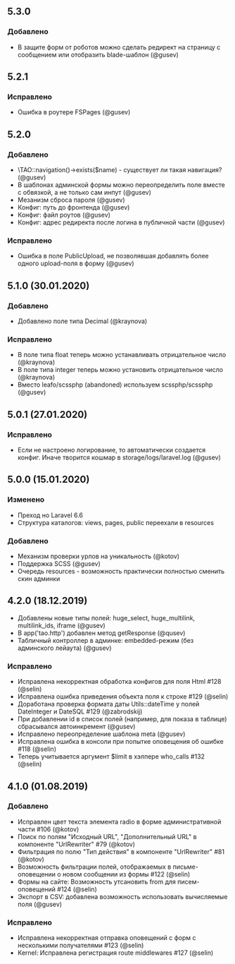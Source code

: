 ## 5.3.0

### Добавлено

- В защите форм от роботов можно сделать редирект на страницу с сообщением или отобразить blade-шаблон (@gusev)


## 5.2.1

### Исправлено

- Ошибка в роутере FSPages (@gusev)

## 5.2.0

### Добавлено

- \TAO::navigation()->exists($name) - существует ли такая навигация? (@gusev)
- В шаблонах админской формы можно переопределить поле вместе с обвязкой, а не только сам инпут (@gusev)
- Мезанизм сброса пароля (@gusev)
- Конфиг: путь до фронтенда (@gusev)
- Конфиг: файл роутов (@gusev)
- Конфиг: адрес редиректа после логина в публичной части (@gusev)

### Исправлено

- Ошибка в поле PublicUpload, не позволявшая добавлять более одного upload-поля в форму (@gusev)


## 5.1.0 (30.01.2020)

### Добавлено

- Добавлено поле типа Decimal (@kraynova)

### Исправлено

- В поле типа float теперь можно устанавливать отрицательное число (@kraynova)
- В поле типа integer теперь можно установить отрицательное число (@kraynova)
- Вместо leafo/scssphp (abandoned) используем scssphp/scssphp (@gusev)

## 5.0.1 (27.01.2020)

### Исправлено

- Если не настроено логирование, то автоматически создается конфиг. Иначе творится кошмар в storage/logs/laravel.log (@gusev)

## 5.0.0 (15.01.2020)

### Изменено

- Преход но Laravel 6.6
- Структура каталогов: views, pages, public переехали в resources

### Добавлено

- Механизм проверки урлов на уникальность (@kotov)
- Поддержка SCSS (@gusev)
- Очередь resources - возможность практически полностью сменить скин админки


## 4.2.0 (18.12.2019)

- Добавлены новые типы полей: huge_select, huge_multilink, multilink_ids, iframe (@gusev)
- В app('tao.http') добавлен метод getResponse (@qusev)
- Табличный контроллер в админке: embedded-режим (без админского лейаута) (@gusev)

### Исправлено

- Исправлена некорректная обработка конфигов для поля Html #128 (@selin)
- Исправлена ошибка приведения объекта поля к строке #129 (@selin)
- Доработана проверка формата даты Utils::dateTime у полей DateInteger и DateSQL #129 (@zabrodskij)
- При добавлении id в список полей (например, для показа в таблице) сбрасывался автоинкремент (@gusev)
- Исправлено переопределение шаблона meta (@gusev)
- Исправлена ошибка в консоли при попытке оповещения об ошибке #118 (@selin)
- Теперь учитывается аргумент $limit в хэлпере who_calls #132 (@selin)

## 4.1.0 (01.08.2019)

### Добавлено

- Исправлен цвет текста элемента radio в форме административной части #106 (@kotov)
- Поиск по полям "Исходный URL", "Дополнительный URL" в компоненте "UrlRewriter" #79 (@kotov)
- Фильтрация по полю "Тип действия" в компоненте "UrlRewriter" #81 (@kotov)
- Возможность фильтрации полей, отображаемых в письме-оповещении о новом сообщении из формы #122 (@selin)
- Формы на сайте: Возможность утсановить from для писем-оповещений #124 (@selin)
- Экспорт в CSV: добавлена возможность использовать вычисляемые поля (@gusev)

### Исправлено

- Исправлена некорректная отправка оповещений с форм с несколькими получателями #123 (@selin)
- Kernel: Исправлена регистрация route middlewares #127 (@selin)